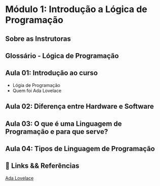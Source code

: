 # Módulo 1: Introdução a Lógica de Programação

## Sobre as Instrutoras

## Glossário - Lógica de Programação

## Aula 01: Introdução ao curso

- Lógia de Programação
- Quem foi Ada Lovelace

## Aula 02: Diferença entre Hardware e Software

## Aula 03: O que é uma Linguagem de Programação e para que serve?

## Aula 04: Tipos de Linguagem de Programação

## 🔗 Links && Referências
[Ada Lovelace](https://www.ime.unicamp.br/~apmat/ada-lovelace/)